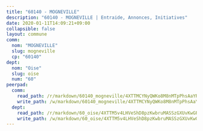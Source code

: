 ```yaml
---
title: "60140 - MOGNEVILLE"
description: "60140 - MOGNEVILLE | Entraide, Annonces, Initiatives"
date: 2020-01-11T14:09:21+09:00
collapsible: false
layout: commune
comm:
  nom: "MOGNEVILLE"
  slug: mogneville
  cp: "60140"
dept:
  nom: "Oise"
  slug: oise
  num: "60"
peerpad:
  comm:
    read_path: /r/markdown/60140_mogneville/4XTTMCYNyQWKo8M8nMTpPhsAaYRes6f2DgfB4FaDUo145Yf9i
    write_path: /w/markdown/60140_mogneville/4XTTMCYNyQWKo8M8nMTpPhsAaYRes6f2DgfB4FaDUo145Yf9i-K3TgTcbAKPPGTWAwAHu5R5aeKEQtfY8ed2xa662qfShotxGkjxgKy19nQvQGDKGEJNTxmfs6MvvTgtkjNapoVKPAVX9Nm6DG72FUhK3cqFwCCnCqUJnHs5Z9mhzgfj9SH1LE9fzQ
  dept:
    read_path: /r/markdown/60_oise/4XTTM5v4LHVeShD8pzKwbruMASSzGXUvKwGPyPNR6Aq6aruGY
    write_path: /w/markdown/60_oise/4XTTM5v4LHVeShD8pzKwbruMASSzGXUvKwGPyPNR6Aq6aruGY-K3TgTfEPmBuMGxs3WizC7aafmuSUvuvwsE7nM986pS4fEczEhokrfL1mXNtU722XatpEcDhfhLf5xd24JkCKBD4DcQHeF5CYjEkAVzDN3PuQerZfYGZ5zy2XFcJNh2Z1pYjLoQTn
---
```


